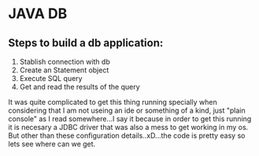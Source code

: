 
# JAVA DB
## Steps to build a db application:

1. Stablish connection with db
2. Create an Statement object
3. Execute SQL query
4. Get and read the results of the query

It was quite complicated to get this thing running specially when considering that I am not useing an ide or something of a kind, just "plain console" as I read somewhere...I say it because in order to get this running it is necesary a JDBC driver that was also a mess to get working in my os. But other than these configuration details..xD...the code is pretty easy so lets see where can we get.

